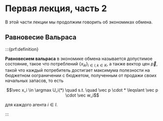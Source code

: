 # Первая лекция, часть 2

В этой части лекции мы продолжим говорить об экономиках обмена.

## Равновесие Вальраса

:::{prf:definition}

**Равновесием вальраса** в экономике обмена называется допустимое состояние, такое что потреблений $\{x_{ik}\}_{i \in I, k \in K}$, а также вектор цен $\vec p$, такой что каждый потребитель достигает максимума полезности на бюджетном оограничении с бюджетом, полученным от продажи своих начальных запасов, то есть 

$$\vec x_i \in \argmax U_i(*) \quad s.t. \quad \vec p \cdot * \leqslant \vec p \cdot  \vec w_i$$

для каждого агентa $i \in I$. 

:::
